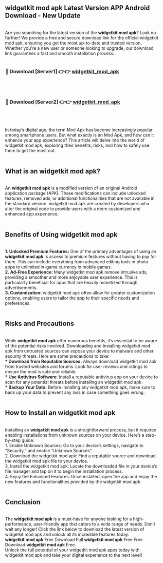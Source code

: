 ## widgetkit mod apk Latest Version APP Android Download - New Update
<br>
Are you searching for the latest version of the <strong>widgetkit mod apk</strong>? Look no further! We provide a free and secure download link for the official widgetkit mod apk, ensuring you get the most up-to-date and trusted version. Whether you're a new user or someone looking to upgrade, our download link guarantees a fast and smooth installation process.
<br>
<br>
<h3>🔴 Download [Server1] 👉👉 <a href="https://modyolo.store/widgetkit+mod+apk">widgetkit_mod_apk</a></h3><br>
<br>
<h3>🔴 Download [Server2] 👉👉 <a href="https://modyolo.store/widgetkit+mod+apk">widgetkit_mod_apk</a></h3><br>
<br>
<br>
In today’s digital age, the term Mod Apk has become increasingly popular among smartphone users. But what exactly is an Mod Apk, and how can it enhance your app experience? This article will delve into the world of widgetkit mod apk, exploring their benefits, risks, and how to safely use them to get the most out.
<br>
<br>
<h2>What is an widgetkit mod apk?</h2>
<br>
An <strong>widgetkit mod apk</strong> is a modified version of an original Android application package (APK). These modifications can include unlocked features, removed ads, or additional functionalities that are not available in the standard version. widgetkit mod apk are created by developers who alter the original code to provide users with a more customized and enhanced app experience.
<br>
<br>
<h2>Benefits of Using widgetkit mod apk</h2>
<br>
<strong> 1. Unlocked Premium Features:</strong> One of the primary advantages of using an <strong>widgetkit mod apk</strong> is access to premium features without having to pay for them. This can include everything from advanced editing tools in photo apps to unlimited in-game currency in mobile games.
<br>
<strong> 2. Ad-Free Experience:</strong> Many widgetkit mod apk remove intrusive ads, providing a smoother and more enjoyable user experience. This is particularly beneficial for apps that are heavily monetized through advertisements.
<br>
<strong> 3. Customization:</strong> widgetkit mod apk often allow for greater customization options, enabling users to tailor the app to their specific needs and preferences.
<br>
<br>
<h2>Risks and Precautions</h2>
<br>
While <strong>widgetkit mod apk</strong> offer numerous benefits, it’s essential to be aware of the potential risks involved. Downloading and installing widgetkit mod apk from untrusted sources can expose your device to malware and other security threats. Here are some precautions to take:
<br>
<strong> * Download from Reputable Sources:</strong> Always download widgetkit mod apk from trusted websites and forums. Look for user reviews and ratings to ensure the mod is safe and reliable.
<br>
<strong> * Use Antivirus Software:</strong> Install a reputable antivirus app on your device to scan for any potential threats before installing an widgetkit mod apk.
<br>
<strong> * Backup Your Data:</strong> Before installing any widgetkit mod apk, make sure to back up your data to prevent any loss in case something goes wrong.
<br>
<br>
<h2>How to Install an widgetkit mod apk</h2>
<br>
Installing an <strong>widgetkit mod apk</strong> is a straightforward process, but it requires enabling installations from unknown sources on your device. Here’s a step-by-step guide:
<br>
 1. Enable Unknown Sources: Go to your device’s settings, navigate to "Security," and enable "Unknown Sources".
<br>
 2. Download the widgetkit mod apk: Find a reputable source and download the widgetkit mod apk file to your device.
<br>
 3. Install the widgetkit mod apk: Locate the downloaded file in your device’s file manager and tap on it to begin the installation process.
<br>
 4. Enjoy the Enhanced Features: Once installed, open the app and enjoy the new features and functionalities provided by the widgetkit mod apk.
<br>
<br>
<h2><strong>Conclusion</strong></h2>
<br>
The <strong>widgetkit mod apk</strong> is a must-have for anyone looking for a high-performance, user-friendly app that caters to a wide range of needs. Don’t wait any longer! Click the link below to download the latest version of widgetkit mod apk and unlock all its incredible features today.
<br>
<strong>widgetkit mod apk</strong> Free Download Full <strong>widgetkit mod apk</strong> Free Free Download <strong>widgetkit mod apk</strong> Free.
<br>
Unlock the full potential of your widgetkit mod apk apps today with widgetkit mod apk and take your digital experience to the next level!
